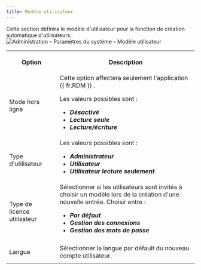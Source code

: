 ```yaml
---
title: Modèle utilisateur
---
```

Cette section définira le modèle d&apos;utilisateur pour la fonction de création automatique d&apos;utilisateurs.  
![Administration – Paramètres du système – Modèle utilisateur](/img/fr/server/ServerOp8033.png) 

<table>
	<tr>
		<th>

Option 
		</th>
		<th>
Description 
		</th>
	</tr>
	<tr>
		<td>
Mode hors ligne 
		</td>
		<td>
Cette option affectera seulement l&apos;application {{ fr.RDM }} .  

Les valeurs possibles sont :  

* ***Désactivé*** 
* ***Lecture seule*** 
* ***Lecture/écriture*** 
		</td>
	</tr>
	<tr>
		<td>
Type d&apos;utilisateur 
		</td>
		<td>
Les valeurs possibles sont :  

* ***Administrateur*** 
* ***Utilisateur*** 
* ***Utilisateur lecture seulement*** 
		</td>
	</tr>
	<tr>
		<td>
Type de licence utilisateur 
		</td>
		<td>
Sélectionner si les utilisateurs sont invités à choisir un modèle lors de la création d&apos;une nouvelle entrée. Choisir entre :  

* ***Par défaut*** 
* ***Gestion des connexions*** 
* ***Gestion des mots de passe*** 
		</td>
	</tr>
	<tr>
		<td>
Langue 
		</td>
		<td>
Sélectionner la langue par défault du nouveau compte utilisateur. 
		</td>
	</tr>
</table>


